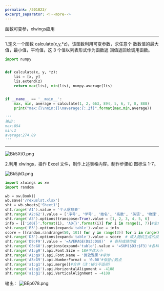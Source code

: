 ```yaml
---
permalink: /201023/
excerpt_separator: <!--more-->
---
```

函数可变参，xlwings应用
<!--more-->

---

1.定义一个函数 calculate(x,y,*z)，该函数利用可变参数，求任意个 数数值的最大值，最小值，平均值，这 3 个值以列表形式作为函数返 回值返回给调用函数。

```python
import numpy


def calculate(x, y, *z):
    lis = [x, y]
    lis.extend(z)
    return max(lis), min(lis), numpy.average(lis)


if __name__ == '__main__':
    max, min, average = calculate(1, 2, 663, 894, 5, 6, 7, 8, 888)
    print("max:{}\nmin:{}\naverage:{:.2f}".format(max,min,average))

'''
输出：
max:894
min:1
average:274.89
'''
```


---


![Bk5XtO.png](https://s1.ax1x.com/2020/10/23/Bk5XtO.png)

2.利用 xlwings，操作 Excel 文件，制作上述表格内容。制作步骤如 图标注 1-7。

![Bk5jhD.png](https://s1.ax1x.com/2020/10/23/Bk5jhD.png)

```python
import xlwings as xw
import random

wb = xw.Book()
wb.save('/rexuslst.xlsx')
sht = wb.sheets['Sheet1']
sht.range('A1').value = '个人信息表'
sht.range('A2:G2').value = ['序号', '学号', '姓名', '高数', '英语', '物理', '总成绩']
sht.range('A3').options(transpose=True).value = [1, 2, 3, 4, 5, 6]
info = [['id0{}'.format(i), 'A0{}'.format(i)] for i in range(1, 7)]#生成学生信息
sht.range('B3').options(expand='table').value = info
score = [[random.randrange(50, 101) for y in range(3)] for i in range(6)]
sht.range('D3').options(expand='table').value = score  # 填入随机生成的成绩
sht.range('D9:F9').value = '=AVERAGE(D$3:D$8)'  # 各科成绩均值
sht.range('G3:G8').options(expand='table').value = '=SUM($D3:$F3)'#各科成绩求和
sht.range('A1:g9').api.Font.Size = 18#字体大小
sht.range('A1:g9').api.Font.Name = '微软雅黑'#字体
sht.range('A3:G9').api.NumberFormat = '0.00'#保留小数点
sht.range('a1:g1').api.merge()#合并（注：WPS不适用）
sht.range('a1:g1').api.HorizontalAlignment = -4108
sht.range('a1:g1').api.VerticalAlignment = -4108
```
输出：
![BEp078.png](https://s1.ax1x.com/2020/10/23/BEp078.png)
